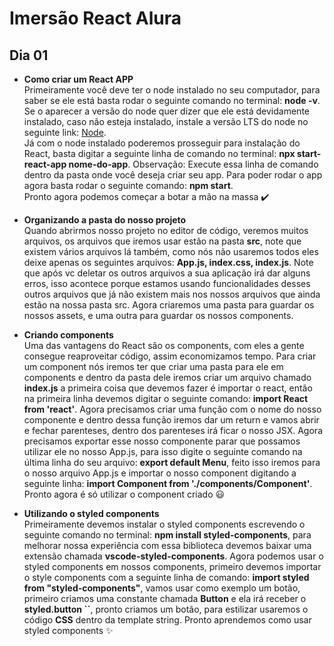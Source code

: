 # Imersão React Alura
## Dia 01
 - __Como criar um React APP__  
Primeiramente você deve ter o node instalado no seu computador, para saber se ele está basta rodar o seguinte comando no terminal: __node -v__.     
Se o aparecer a versão do node quer dizer que ele está devidamente instalado, caso não esteja instalado, instale a versão LTS do node no seguinte link: [Node](https://nodejs.org/en/).    
Já com o node instalado poderemos prosseguir para instalação do React, basta digitar a seguinte linha de comando no terminal: __npx start-react-app nome-do-app__. 
Observação: Execute essa linha de comando dentro da pasta onde você deseja criar seu app. Para poder rodar o app agora basta rodar o seguinte comando: __npm start__.  
Pronto agora podemos começar a botar a mão na massa :heavy_check_mark:

 - __Organizando a pasta do nosso projeto__    
Quando abrirmos nosso projeto no editor de código, veremos muitos arquivos, os arquivos que iremos usar estão na pasta __src__, note que existem vários arquivos lá também, como nós não usaremos todos eles deixe apenas os seguintes arquivos: __App.js, index.css, index.js__. Note que após vc deletar os outros arquivos a sua aplicação irá dar alguns erros, isso acontece porque estamos usando funcionalidades desses outros arquivos que já não existem mais nos nossos arquivos que ainda estão na nossa pasta src. Agora criaremos uma pasta para guardar os nossos assets, e uma outra para guardar os nossos components.

 - __Criando components__   
 Uma das vantagens do React são os components, com eles a gente consegue reaproveitar código, assim economizamos tempo. Para criar um component nós iremos ter que criar uma pasta para ele em components e dentro da pasta dele iremos criar um arquivo chamado __index.js__ a primeira coisa que devemos fazer é importar o react, então na primeira linha devemos digitar o seguinte comando: __import React from 'react'__. Agora precisamos criar uma função com o nome do nosso componente e dentro dessa função iremos dar um return e vamos abrir e fechar parenteses, dentro dos parenteses irá ficar o nosso JSX. Agora precisamos exportar esse nosso componente parar que possamos utilizar ele no nosso App.js, para isso digite o seguinte comando na última linha do seu arquivo: __export default Menu__, feito isso iremos para o nosso arquivo App.js e importar o nosso component digitando a seguinte linha: __import Component from './components/Component'__. Pronto agora é só utilizar o component criado :smiley:

 - __Utilizando o styled components__   
 Primeiramente devemos instalar o styled components escrevendo o seguinte comando no terminal: __npm install styled-components__, para melhorar nossa experiência com essa biblioteca devemos baixar uma extensão chamada __vscode-styled-components__. Agora podemos usar o styled components em nossos components, primeiro devemos importar o style components com a seguinte linha de comando: __import styled from "styled-components"__, vamos usar como exemplo um botão, primeiro criamos uma constante chamada __Button__ e ela irá receber o __styled.button ``__, pronto criamos um botão, para estilizar usaremos o código __CSS__ dentro da template string. Pronto aprendemos como usar styled components :sparkles:
